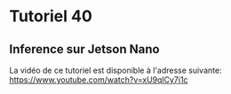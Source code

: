 # Tutoriel 40
## Inference sur Jetson Nano

La vidéo de ce tutoriel est disponible à l'adresse suivante: https://www.youtube.com/watch?v=xU9qlCy7j1c


